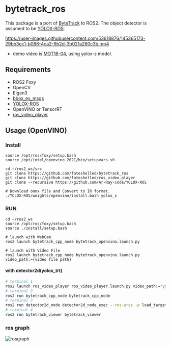 # bytetrack_ros

This package is a port of [ByteTrack](https://github.com/ifzhang/ByteTrack) to ROS2.
The object detector is assumed to be [YOLOX-ROS](https://github.com/Ar-Ray-code/YOLOX-ROS).


https://user-images.githubusercontent.com/53618876/145365173-29bb3ec1-b088-4ca2-9b2d-3b021a280c3b.mp4
* demo video is [MOT16-04](https://motchallenge.net/vis/MOT16-04), using yolox-s model.

## Requirements
- ROS2 Foxy
- OpenCV
- Eigen3
- [bbox_ex_msgs](https://github.com/Ar-Ray-code/bbox_ex_msgs)
- [YOLOX-ROS](https://github.com/Ar-Ray-code/YOLOX-ROS)
- OpenVINO or TensorRT
- [ros_video_player](https://github.com/fateshelled/ros_video_player)

## Usage (OpenVINO)
### Install
```
source /opt/ros/foxy/setup.bash
source /opt/intel/openvino_2021/bin/setupvars.sh

cd ~/ros2_ws/src
git clone https://github.com/fateshelled/bytetrack_ros
git clone https://github.com/fateshelled/ros_video_player
git clone --recursive https://github.com/Ar-Ray-code/YOLOX-ROS

# Download onnx file and Convert to IR format.
./YOLOX-ROS/weights/openvino/install.bash yolox_s
```

### RUN
```
cd ~/ros2_ws
source /opt/ros/foxy/setup.bash
source ./install/setup.bash

# launch with WebCam
ros2 launch bytetrack_cpp_node bytetrack_openvino.launch.py

# launch with Video File
ros2 launch bytetrack_cpp_node bytetrack_openvino.launch.py video_path:={video file path}

```
#### with detector2d(yolox_trt)
```bash 
# terminal 1
ros2 launch ros_video_player ros_video_player.launch.py video_path:="your video path" loop:=True
# terminal 2
ros2 run bytetrack_cpp_node bytetrack_cpp_node
# terminal 3
ros2 run detector2d_node detector2d_node_exec --ros-args -p load_target_plugin:=detector2d_plugins::YoloxTrt  -p yolox_trt_plugin model_path:="your weight path" -p yolox_trt_plugin.imshow_isshow:=false
# terminal 4
ros2 run bytetrack_viewer bytetrack_viewer
```


### ros graph
![rosgraph](https://user-images.githubusercontent.com/53618876/145340126-8c5fc081-9238-49f8-bace-de2854e546b7.png)
